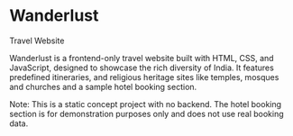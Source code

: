 # Wanderlust
Travel Website

Wanderlust is a frontend-only travel website built with HTML, CSS, and JavaScript, designed to showcase the rich diversity of India. It features predefined itineraries, and religious heritage sites like temples, mosques and churches and a sample hotel booking section.

Note: 
This is a static concept project with no backend. 
The hotel booking section is for demonstration purposes only and does not use real booking data.
